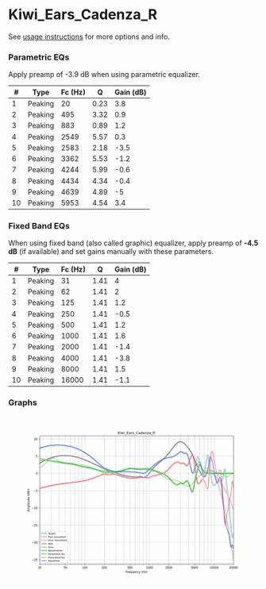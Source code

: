 # Kiwi_Ears_Cadenza_R
See [usage instructions](https://github.com/jaakkopasanen/AutoEq#usage) for more options and info.

### Parametric EQs
Apply preamp of -3.9 dB when using parametric equalizer.

|   # | Type    |   Fc (Hz) |    Q |   Gain (dB) |
|-----|---------|-----------|------|-------------|
|   1 | Peaking |        20 | 0.23 |         3.8 |
|   2 | Peaking |       495 | 3.32 |         0.9 |
|   3 | Peaking |       883 | 0.89 |         1.2 |
|   4 | Peaking |      2549 | 5.57 |         0.3 |
|   5 | Peaking |      2583 | 2.18 |        -3.5 |
|   6 | Peaking |      3362 | 5.53 |        -1.2 |
|   7 | Peaking |      4244 | 5.99 |        -0.6 |
|   8 | Peaking |      4434 | 4.34 |        -0.4 |
|   9 | Peaking |      4639 | 4.89 |        -5   |
|  10 | Peaking |      5953 | 4.54 |         3.4 |

### Fixed Band EQs
When using fixed band (also called graphic) equalizer, apply preamp of **-4.5 dB** (if available) and set gains manually with these parameters.

|   # | Type    |   Fc (Hz) |    Q |   Gain (dB) |
|-----|---------|-----------|------|-------------|
|   1 | Peaking |        31 | 1.41 |         4   |
|   2 | Peaking |        62 | 1.41 |         2   |
|   3 | Peaking |       125 | 1.41 |         1.2 |
|   4 | Peaking |       250 | 1.41 |        -0.5 |
|   5 | Peaking |       500 | 1.41 |         1.2 |
|   6 | Peaking |      1000 | 1.41 |         1.6 |
|   7 | Peaking |      2000 | 1.41 |        -1.4 |
|   8 | Peaking |      4000 | 1.41 |        -3.8 |
|   9 | Peaking |      8000 | 1.41 |         1.5 |
|  10 | Peaking |     16000 | 1.41 |        -1.1 |

### Graphs
![](./Kiwi_Ears_Cadenza_R.png)
